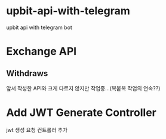 # upbit-api-with-telegram
upbit api with telegram bot


# Exchange API

## Withdraws

앞서 작성한 API와 크게 다르지 않지만 작업중...(복붙복 작업의 연속??)


# Add JWT Generate Controller
jwt 생성 요청 컨트롤러 추가